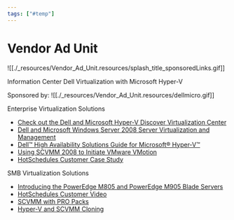 ```yaml
---
tags: ["#temp"]
---
```

# Vendor Ad Unit

![[./_resources/Vendor_Ad_Unit.resources/splash_title_sponsoredLinks.gif]]

Information Center
Dell Virtualization with Microsoft Hyper-V

Sponsored by: ![[./_resources/Vendor_Ad_Unit.resources/dellmicro.gif]]

Enterprise Virtualization Solutions

* [Check out the Dell and Microsoft Hyper-V Discover Virtualization Center](http://go.techtarget.com/r/5526889)
* [Dell and Microsoft Windows Server 2008 Server Virtualization and Management](http://go.techtarget.com/r/5526890)
* [Dell™ High Availability Solutions Guide for Microsoft® Hyper-V™](http://go.techtarget.com/r/5526891)
* [Using SCVMM 2008 to Initiate VMware VMotion](http://go.techtarget.com/r/5526892)
* [HotSchedules Customer Case Study](http://go.techtarget.com/r/5526893)

SMB Virtualization Solutions

* [Introducing the PowerEdge M805 and PowerEdge M905 Blade Servers](http://go.techtarget.com/r/5526894)
* [HotSchedules Customer Video](http://go.techtarget.com/r/5526895)
* [SCVMM with PRO Packs](http://go.techtarget.com/r/5526896)
* [Hyper-V and SCVMM Cloning](http://go.techtarget.com/r/5526897)
